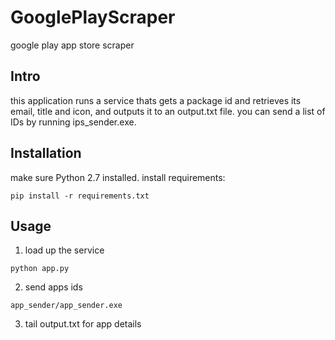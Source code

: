 # GooglePlayScraper
google play app store scraper 

## Intro
this application runs a service thats gets a package id and retrieves its email, title and icon, and outputs it to an output.txt file.
you can send a list of IDs by running ips_sender.exe.

## Installation
make sure Python 2.7 installed.
install requirements:
```
pip install -r requirements.txt
```

## Usage
1. load up the service
```
python app.py
```

2. send apps ids
```
app_sender/app_sender.exe
```

3. tail output.txt for app details






